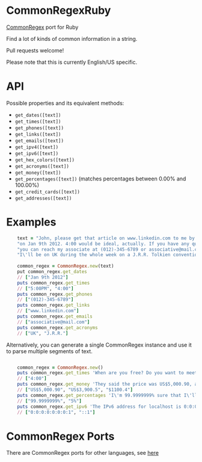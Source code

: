 CommonRegexRuby
=============

[CommonRegex](https://github.com/madisonmay/CommonRegex/ "CommonRegex") port for Ruby

Find a lot of kinds of common information in a string.

Pull requests welcome!

Please note that this is currently English/US specific.

API
===

Possible properties and its equivalent methods:

* `get_dates([text])`
* `get_times([text])`
* `get_phones([text])`
* `get_links([text])`
* `get_emails([text])`
* `get_ipv4([text])`
* `get_ipv6([text])`
* `get_hex_colors([text])`
* `get_acronyms([text])`
* `get_money([text])`
* `get_percentages([text])` (matches percentages between 0.00% and 100.00%)
* `get_credit_cards([text])`
* `get_addresses([text])`

Examples
========

```ruby
    text = "John, please get that article on www.linkedin.com to me by 5:00PM\n"
    "on Jan 9th 2012. 4:00 would be ideal, actually. If you have any questions,\n"
    "you can reach my associate at (012)-345-6789 or associative@mail.com.\n"
    "I\'ll be on UK during the whole week on a J.R.R. Tolkien convention."
    
    common_regex = CommonRegex.new(text)
    put common_regex.get_dates
    // ["Jan 9th 2012"]
    puts common_regex.get_times
    // ["5:00PM", "4:00"]
    puts common_regex.get_phones
    // ["(012)-345-6789"]
    puts common_regex.get_links
    // ["www.linkedin.com"]
    puts common_regex.get_emails
    // ["associative@mail.com"]
    puts common_regex.get_acronyms
    // ["UK", "J.R.R."]

```

Alternatively, you can generate a single CommonRegex instance and use it to parse multiple segments of text.

```ruby

    common_regex = CommonRegex.new()
    puts common_regex.get_times 'When are you free? Do you want to meet up for coffee at 4:00?'
    // ["4:00"]
    puts common_regex.get_money 'They said the price was US$5,000.90, actually it is US$3,900.5. It\'s $1100.4 less, can you imagine this?'
    // ["US$5,000.90", "US$3,900.5", "$1100.4"]
    puts common_regex.get_percentages 'I\'m 99.9999999% sure that I\'ll get a raise of 5%.'
    // ["99.9999999%", "5%"]
    puts common_regex.get_ipv6 'The IPv6 address for localhost is 0:0:0:0:0:0:0:1, or alternatively, ::1.'
    // ["0:0:0:0:0:0:0:1", "::1"]

```

CommonRegex Ports
=================
There are CommonRegex ports for other languages, see [here](https://github.com/madisonmay/CommonRegex/#commonregex-ports "CommonRegex ports")
